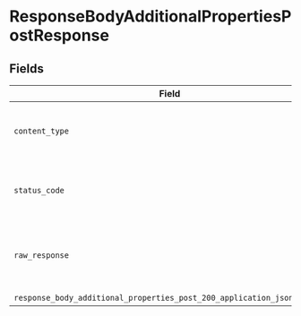 # ResponseBodyAdditionalPropertiesPostResponse


## Fields

| Field                                                                                                                                                 | Type                                                                                                                                                  | Required                                                                                                                                              | Description                                                                                                                                           |
| ----------------------------------------------------------------------------------------------------------------------------------------------------- | ----------------------------------------------------------------------------------------------------------------------------------------------------- | ----------------------------------------------------------------------------------------------------------------------------------------------------- | ----------------------------------------------------------------------------------------------------------------------------------------------------- |
| `content_type`                                                                                                                                        | *str*                                                                                                                                                 | :heavy_check_mark:                                                                                                                                    | HTTP response content type for this operation                                                                                                         |
| `status_code`                                                                                                                                         | *int*                                                                                                                                                 | :heavy_check_mark:                                                                                                                                    | HTTP response status code for this operation                                                                                                          |
| `raw_response`                                                                                                                                        | [requests.Response](https://requests.readthedocs.io/en/latest/api/#requests.Response)                                                                 | :heavy_minus_sign:                                                                                                                                    | Raw HTTP response; suitable for custom response parsing                                                                                               |
| `response_body_additional_properties_post_200_application_json_object`                                                                                | [Optional[ResponseBodyAdditionalPropertiesPost200ApplicationJSON]](../../models/operations/responsebodyadditionalpropertiespost200applicationjson.md) | :heavy_minus_sign:                                                                                                                                    | OK                                                                                                                                                    |